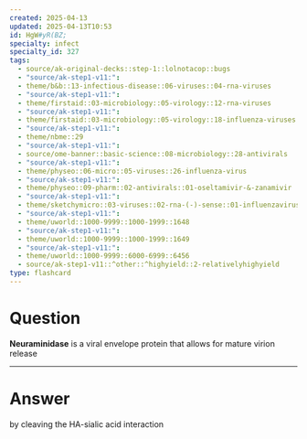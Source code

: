 ```yaml
---
created: 2025-04-13
updated: 2025-04-13T10:53
id: HgW#yR(BZ;
specialty: infect
specialty_id: 327
tags:
  - source/ak-original-decks::step-1::lolnotacop::bugs
  - "source/ak-step1-v11:": 
  - theme/b&b::13-infectious-disease::06-viruses::04-rna-viruses
  - "source/ak-step1-v11:": 
  - theme/firstaid::03-microbiology::05-virology::12-rna-viruses
  - "source/ak-step1-v11:": 
  - theme/firstaid::03-microbiology::05-virology::18-influenza-viruses
  - "source/ak-step1-v11:": 
  - theme/nbme::29
  - "source/ak-step1-v11:": 
  - source/ome-banner::basic-science::08-microbiology::28-antivirals
  - "source/ak-step1-v11:": 
  - theme/physeo::06-micro::05-viruses::26-influenza-virus
  - "source/ak-step1-v11:": 
  - theme/physeo::09-pharm::02-antivirals::01-oseltamivir-&-zanamivir
  - "source/ak-step1-v11:": 
  - theme/sketchymicro::03-viruses::02-rna-(-)-sense::01-influenzavirus-(orthomyxoviridae)
  - "source/ak-step1-v11:": 
  - theme/uworld::1000-9999::1000-1999::1648
  - "source/ak-step1-v11:": 
  - theme/uworld::1000-9999::1000-1999::1649
  - "source/ak-step1-v11:": 
  - theme/uworld::1000-9999::6000-6999::6456
  - source/ak-step1-v11::^other::^highyield::2-relativelyhighyield
type: flashcard
---
```


# Question
**Neuraminidase** is a viral envelope protein that allows for mature virion release

---

# Answer
by cleaving the HA-sialic acid interaction